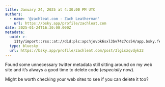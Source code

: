 ```yaml
---
title: January 24, 2025 at 4:30:00 PM UTC
authors:
  - name: '@zachleat.com - Zach Leatherman'
    url: https://bsky.app/profile/zachleat.com
date: 2025-01-24T16:30:00.000Z
metadata:
  uuid: >-
    11ty/import::rss::at://did:plc:xpchjovbk6sxl3bv74z7cs54/app.bsky.feed.post/3lgiszqvdyk22
  type: bluesky
  url: https://bsky.app/profile/zachleat.com/post/3lgiszqvdyk22
---
```

Found some unnecessary twitter metadata still sitting around on my web site and it’s always a good time to delete code (*especially* now).

Might be worth checking your web sites to see if you can delete it too?
